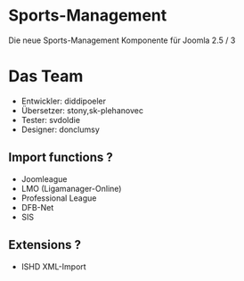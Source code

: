 Sports-Management
================

Die neue Sports-Management Komponente für Joomla 2.5 / 3

Das Team
================
* Entwickler: diddipoeler
* Übersetzer: stony,sk-plehanovec
* Tester: svdoldie
* Designer: donclumsy 



Import functions ?
---------------------
* Joomleague
* LMO (Ligamanager-Online)
* Professional League
* DFB-Net
* SIS 

Extensions ?
---------------------
* ISHD XML-Import
